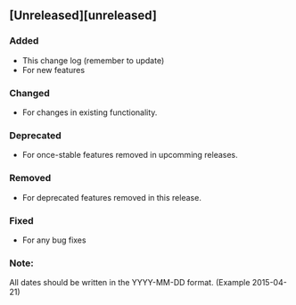 ## [Unreleased][unreleased]
### Added
- This change log (remember to update)
- For new features

### Changed
- For changes in existing functionality.

### Deprecated
- For once-stable features removed in upcomming releases.

### Removed
- For deprecated features removed in this release.

### Fixed
- For any bug fixes

### Note:
All dates should be written in the YYYY-MM-DD format. (Example 2015-04-21)

